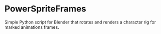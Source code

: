 # PowerSpriteFrames
Simple Python script for Blender that rotates and renders a character rig for marked animations frames.
